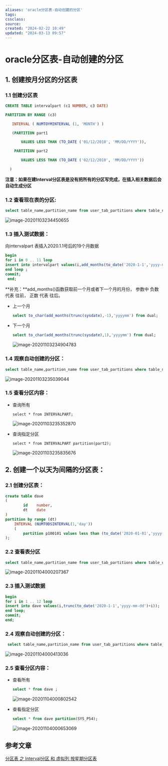 ```yaml
---
aliases: 'oracle分区表-自动创建的分区'
tags: 
cssclass:
source:
created: "2024-02-22 10:49"
updated: "2024-03-13 09:57"
---
```

# oracle分区表-自动创建的分区

## 1. 创建按月分区的分区表

### 1.1 创建分区表

```sql
CREATE TABLE intervalpart (c1 NUMBER, c3 DATE)

PARTITION BY RANGE (c3)

   INTERVAL ( NUMTOYMINTERVAL (1, 'MONTH') )

   (PARTITION part1

       VALUES LESS THAN (TO_DATE ('01/12/2010', 'MM/DD/YYYY')),

    PARTITION part2

       VALUES LESS THAN (TO_DATE ('02/12/2010', 'MM/DD/YYYY'))

  )
```

**注意：**如果在建Interval分区表是没有把所有的分区写完成，在插入相关数据后**会自动生成分区**

### 1.2 查看现在表的分区:

```sql
select table_name,partition_name from user_tab_partitions where table_name='INTERVALPART';
```

![image-20201103234450655](https://cdn.jsdelivr.net/gh/MrJackC/PicGoImages/other/202403130957136.png)

### 1.3 插入测试数据：

向intervalpart 表插入2020.1.1号后的19个月数据

```sql
begin
for i in 0 .. 11 loop
insert into intervalpart values(i,add_months(to_date('2020-1-1','yyyy-mm-dd'),i));
end loop ;
commit;
 end;
```

**补充：**add_months()函数获取前一个月或者下一个月的月份， 参数中 负数 代表 往前， 正数 代表 往后。

- 上一个月

  ```sql
  select to_char(add_months(trunc(sysdate),-1),'yyyymm') from dual;
  ```

- 下一个月 

  ```sql
  select to_char(add_months(trunc(sysdate),1),'yyyymm') from dual;
  ```

  ![image-20201103234904783](https://cdn.jsdelivr.net/gh/MrJackC/PicGoImages/other/202403130957183.png)

### 1.4 观察自动创建的分区：

 ```sql
select table_name,partition_name from user_tab_partitions where table_name='INTERVALPART';
 ```

![image-20201103235039044](https://cdn.jsdelivr.net/gh/MrJackC/PicGoImages/other/202403130957210.png)

### 1.5 查看分区内容：

- 查询所有

  ```
  select * from INTERVALPART;
  ```

  ![image-20201103235352870](https://cdn.jsdelivr.net/gh/MrJackC/PicGoImages/other/202403130957269.png)

- 查询指定分区

  ```
  select * from INTERVALPART partition(part2);
  ```

  ![image-20201103235835676](https://cdn.jsdelivr.net/gh/MrJackC/PicGoImages/other/202403130957315.png)

## 2. 创建一个以天为间隔的分区表：

### 2.1 创建分区表：

```sql
create table dave
(
		id    number,
		dt    date
)
partition by range (dt)
	INTERVAL (NUMTODSINTERVAL(1,'day'))
	(
 		partition p100101 values less than (to_date('2020-01-01','yyyy-mm-dd'))
);
```

### 2.2 查看表分区

```sql
select table_name,partition_name from user_tab_partitions where table_name='DAVE';
```

![image-20201104000207367](https://cdn.jsdelivr.net/gh/MrJackC/PicGoImages/other/202403130957351.png)

### 2.3 插入测试数据

```sql
begin
for i in 1 .. 12 loop
insert into dave values(i,trunc(to_date('2020-1-1','yyyy-mm-dd')+i));
end loop;
commit;
end;

```

### 2.4 观察自动创建的分区：

```sql
 select table_name,partition_name from user_tab_partitions where table_name='DAVE';
```

![image-20201104000413036](https://cdn.jsdelivr.net/gh/MrJackC/PicGoImages/other/202403130957381.png)

### 2.5 查看分区内容：

- 查看所有

  ```sql
  select * from dave ;
  ```

  ![image-20201104000802542](https://cdn.jsdelivr.net/gh/MrJackC/PicGoImages/other/202403130957412.png)

- 查看指定分区

  ```sql
  select * from dave partition(SYS_P54);
  ```

  ![image-20201104000653069](https://cdn.jsdelivr.net/gh/MrJackC/PicGoImages/other/202403130957442.png)

## 参考文章

[分区表 之 Interval分区 和 虚拟列 按星期分区表](https://blog.csdn.net/tianlesoftware/article/details/5662337)

